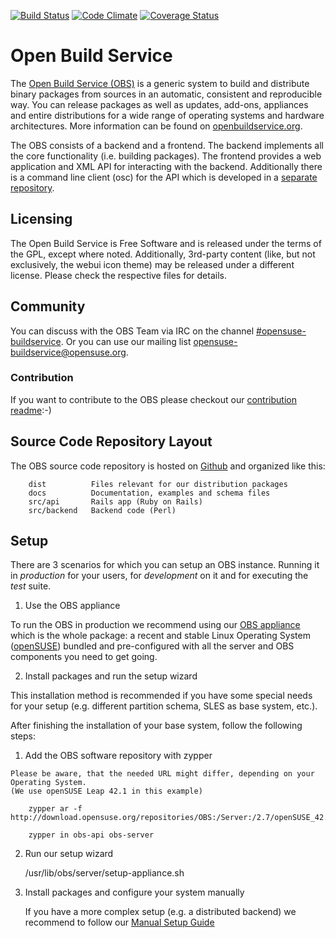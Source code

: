[![Build Status](https://secure.travis-ci.org/openSUSE/open-build-service.svg?branch=master)](https://travis-ci.org/openSUSE/open-build-service)
[![Code Climate](https://codeclimate.com/github/openSUSE/open-build-service.png)](https://codeclimate.com/github/openSUSE/open-build-service)
[![Coverage Status](https://img.shields.io/coveralls/openSUSE/open-build-service.svg)](https://coveralls.io/r/openSUSE/open-build-service)

# Open Build Service
The [Open Build Service (OBS)](http://www.open-build-service.org) is a generic system to build and distribute binary packages from sources in an automatic, consistent and reproducible way. You can release packages as well as updates, add-ons, appliances and entire distributions for a wide range of operating systems and hardware architectures. More information can be found on [openbuildservice.org](http://www.openbuildservice.org).

The OBS consists of a backend and a frontend. The backend implements all the core functionality (i.e. building packages). The frontend provides a web application and XML API for interacting with the backend. Additionally there is a command line client (osc) for the API which is developed in a [separate repository](https://github.com/openSUSE/osc).

## Licensing
The Open Build Service is Free Software and is released under the terms of the GPL, except where noted. Additionally, 3rd-party content (like, but not exclusively, the webui icon theme) may be released under a different license. Please check the respective files for details.

## Community
You can discuss with the OBS Team via IRC on the channel [#opensuse-buildservice](irc://freenode.net/opensuse-buildservice). Or you can use our mailing list [opensuse-buildservice@opensuse.org](mailto:opensuse-buildservice+subscribe@opensuse.org).

### Contribution
If you want to contribute to the OBS please checkout our [contribution readme](CONTRIBUTING.md):-)

## Source Code Repository Layout
The OBS source code repository is hosted on [Github](http://github.com/opensuse/open-build-service) and organized like this:

        dist          Files relevant for our distribution packages
        docs          Documentation, examples and schema files
        src/api       Rails app (Ruby on Rails)
        src/backend   Backend code (Perl)

## Setup
There are 3 scenarios for which you can setup an OBS instance. Running it in *production* for your users, for *development* on it and for executing the *test* suite.

1. Use the OBS appliance

  To run the OBS in production we recommend using our [OBS appliance](http://openbuildservice.org/download/) which is the whole package:
  a recent and stable Linux Operating System ([openSUSE](http://www.opensuse.org)) bundled and pre-configured with all the server and
  OBS components you need to get going.

2. Install packages and run the setup wizard

  This installation method is recommended if you have some special needs for your setup (e.g. different partition schema, SLES as base system, etc.).

  After finishing the installation of your base system, follow the following steps:

  1. Add the OBS software repository with zypper

    Please be aware, that the needed URL might differ, depending on your Operating System.
    (We use openSUSE Leap 42.1 in this example)

        zypper ar -f http://download.opensuse.org/repositories/OBS:/Server:/2.7/openSUSE_42.1/OBS:Server:2.7.repo

        zypper in obs-api obs-server

  2. Run our setup wizard


        /usr/lib/obs/server/setup-appliance.sh



3. Install packages and configure your system manually

    If you have a more complex setup (e.g. a distributed backend) we recommend to follow our [Manual Setup Guide](dist/README.SETUP.md)


